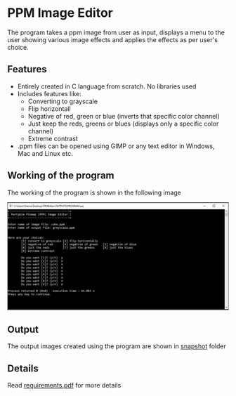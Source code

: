 # PPM Image Editor

The program takes a ppm image from user as input, displays a menu to the user showing various image effects and applies the effects as per user's choice.

## Features

* Entirely created in C language from scratch. No libraries used
* Includes features like:
     * Converting to grayscale
     * Flip horizontall
     * Negative of red, green or blue (inverts that specific color channel)
     * Just keep the reds, greens or blues  (displays only a specific color channel)
    * Extreme contrast
* .ppm files can be opened using GIMP or any text editor in Windows, Mac and Linux etc.

## Working of the program

The working of the program is shown in the following image


![output](/SNAPSHOT/SNAPSHOT.JPG)

## Output

The output images created using the program are shown in [snapshot](/SNAPSHOT) folder

## Details

Read [requirements.pdf](/requirements.pdf) for more details
